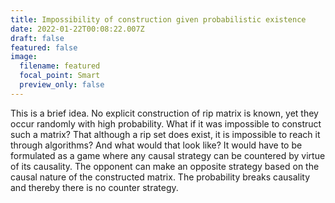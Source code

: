 ```yaml
---
title: Impossibility of construction given probabilistic existence
date: 2022-01-22T00:08:22.007Z
draft: false
featured: false
image:
  filename: featured
  focal_point: Smart
  preview_only: false
---
```

This is a brief idea. No explicit construction of rip matrix is known, yet they occur randomly with high probability. What if it was impossible to construct such a matrix? That although a rip set does exist, it is impossible to reach it through algorithms? And what would that look like? It would have to be formulated as a game where any causal strategy can be countered by virtue of its causality. The opponent can make an opposite strategy based on the causal nature of the constructed matrix. The probability breaks causality and thereby there is no counter strategy.